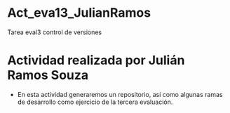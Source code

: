 # Act_eva13_JulianRamos
Tarea eval3 control de versiones
# Actividad realizada por Julián Ramos Souza

* En esta actividad generaremos un repositorio, así como algunas ramas de desarrollo como ejercicio de la tercera evaluación.
